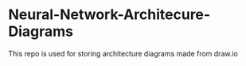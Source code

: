 # Neural-Network-Architecure-Diagrams
This repo is used for storing architecture diagrams made from draw.io
